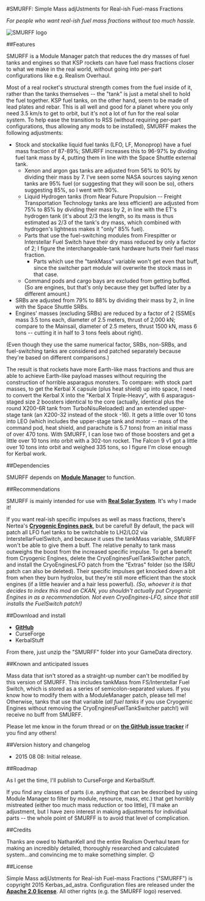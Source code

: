 #SMURFF: Simple Mass adjUstments for Real-ish Fuel-mass Fractions

*For people who want real-ish fuel mass fractions without too much hassle.*

![SMURFF logo](https://raw.githubusercontent.com/Kerbas-ad-astra/SMURFF/master/SMURFF%20logo.png)

##Features

SMURFF is a Module Manager patch that reduces the dry masses of fuel tanks and engines so that KSP rockets can have fuel mass fractions closer to what we make in the real world, without going into per-part configurations like e.g. Realism Overhaul.

Most of a real rocket's structural strength comes from the fuel inside of it, rather than the tanks themselves -- the "tank" is just a metal shell to hold the fuel together.  KSP fuel tanks, on the other hand, seem to be made of lead plates and rebar.  This is all well and good for a planet where you only need 3.5 km/s to get to orbit, but it's not a lot of fun for the real solar system.  To help ease the transition to RSS (without requiring per-part configurations, thus allowing any mods to be installed), SMURFF makes the following adjustments:

* Stock and stockalike liquid fuel tanks (LFO, LF, Monoprop) have a fuel mass fraction of 87-89%; SMURFF increases this to 96-97% by dividing fuel tank mass by 4, putting them in line with the Space Shuttle external tank.
	* Xenon and argon gas tanks are adjusted from 56% to 90% by dividing their mass by 7.  I've seen some NASA sources saying xenon tanks are 95% fuel (or suggesting that they will soon be so), others suggesting 85%, so I went with 90%.
	* Liquid Hydrogen tanks (from Near Future Propulsion -- Freight Transportation Technology tanks are less efficient) are adjusted from 75% to 85% by dividing their mass by 2, in line with the ET's hydrogen tank (it's about 2/3 the length, so its mass is thus estimated as 2/3 of the tank's dry mass, which combined with hydrogen's lightness makes it "only" 85% fuel).
	* Parts that use the fuel-switching modules from Firespitter or Interstellar Fuel Switch have their dry mass reduced by only a factor of 2; I figure the interchangeable-tank hardware hurts their fuel mass fraction.
		* Parts which use the "tankMass" variable won't get even that buff, since the switcher part module will overwrite the stock mass in that case.
	* Command pods and cargo bays are excluded from getting buffed.  (So are engines, but that's only because they get buffed later by a different amount.)
* SRBs are adjusted from 79% to 88% by dividing their mass by 2, in line with the Space Shuttle SRBs.
* Engines' masses (excluding SRBs) are reduced by a factor of 2 (SSMEs mass 3.5 tons each, diameter of 2.5 meters, thrust of 2,000 kN; compare to the Mainsail, diameter of 2.5 meters, thrust 1500 kN, mass 6 tons -- cutting it in half to 3 tons feels about right).

(Even though they use the same numerical factor, SRBs, non-SRBs, and fuel-switching tanks are considered and patched separately because they're based on different comparisons.)

The result is that rockets have more Earth-like mass fractions and thus are able to achieve Earth-like payload masses without requiring the construction of horrible asparagus monsters.  To compare: with stock part masses, to get the Kerbal X capsule (plus heat shield) up into space, I need to convert the Kerbal X into the "Kerbal X Triple-Heavy", with 6 asparagus-staged size 2 boosters identical to the core (actually, identical plus the round X200-6R tank from TurboNisuReloaded) and an extended upper-stage tank (an X200-32 instead of the stock -16).  It gets a little over 10 tons into LEO (which includes the upper-stage tank and motor -- mass of the command pod, heat shield, and parachute is 5.7 tons) from an initial mass of over 470 tons.  With SMURFF, I can lose two of those boosters and get a little over 10 tons into orbit with a 302-ton rocket.   The Falcon 9 v1 got a little over 10 tons into orbit and weighed 335 tons, so I figure I'm close enough for Kerbal work.

##Dependencies

SMURFF depends on [**Module Manager**](http://forum.kerbalspaceprogram.com/threads/55219) to function.

##Recommendations

SMURFF is mainly intended for use with [**Real Solar System**](http://forum.kerbalspaceprogram.com/threads/55145).  It's why I made it!

If you want real-ish specific impulses as well as mass fractions, there's Nertea's [**Cryogenic Engines pack**](http://forum.kerbalspaceprogram.com/threads/117766), but be careful! By default, the pack will patch all LFO fuel tanks to be switchable to LH2/LO2 via InterstellarFuelSwitch, and because it uses the tankMass variable, SMURFF won't be able to give them a buff.  The relative penalty to tank mass outweighs the boost from the increased specific impulse.  To get a benefit from Cryogenic Engines, delete the CryoEnginesFuelTankSwitcher patch, and install the CryoEnginesLFO patch from the "Extras" folder (so the ISRU patch can also be deleted).  Their specific impulses get knocked down a bit from when they burn hydrolox, but they're still more efficient than the stock engines (if a little heavier and a hair less powerful).  *(So, whoever it is that decides to index this mod on CKAN, you shouldn't actually put Cryogenic Engines in as a recommendation.  Not even CryoEngines-LFO, since that still installs the FuelSwitch patch!)*

##Download and install

* [**GitHub**](https://github.com/Kerbas-ad-astra/SMURFF/releases)
* CurseForge
* KerbalStuff

From there, just unzip the "SMURFF" folder into your GameData directory.

##Known and anticipated issues

Mass data that isn't stored as a straight-up number can't be modified by this version of SMURFF.  This includes tankMass from FS/Interstellar Fuel Switch, which is stored as a series of semicolon-separated values.  If you know how to modify them with a ModuleManager patch, please tell me!  Otherwise, tanks that use that variable (*all fuel tanks* if you use Cryogenic Engines without removing the CryoEnginesFuelTankSwitcher patch!) will receive no buff from SMURFF.

Please let me know in the forum thread or on [**the GitHub issue tracker**](https://github.com/Kerbas-ad-astra/SMURFF/issues) if you find any others!

##Version history and changelog

* 2015 08 08: Initial release.

##Roadmap

As I get the time, I'll publish to CurseForge and KerbalStuff.

If you find any classes of parts (i.e. anything that can be described by using Module Manager to filter by module, resource, mass, etc.) that get horribly mistreated (either too much mass reduction or too little), I'll make an adjustment, but I have zero interest in making adjustments for individual parts -- the whole point of SMURFF is to avoid that level of complication.

##Credits

Thanks are owed to NathanKell and the entire Realism Overhaul team for making an incredibly detailed, thoroughly researched and calculated system...and convincing me to make something simpler.  :wink:

##License

Simple Mass adjUstments for Real-ish Fuel-mass Fractions ("SMURFF") is copyright 2015 Kerbas_ad_astra.  Configuration files are released under the [**Apache 2.0 license**](https://www.apache.org/licenses/LICENSE-2.0).  All other rights (e.g. the SMURFF logo) reserved.